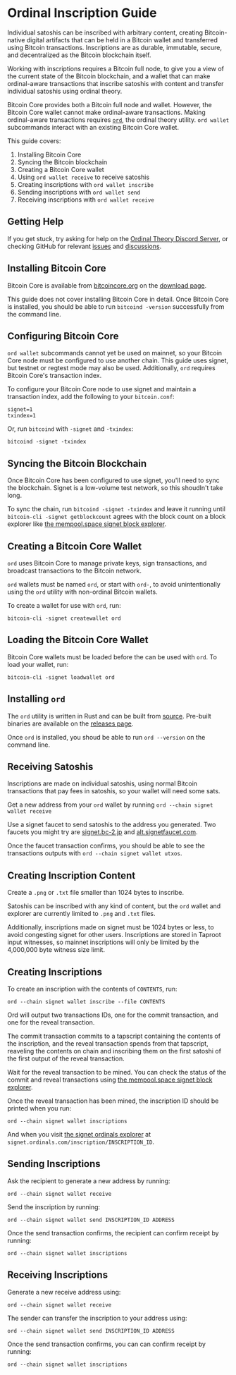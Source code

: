 Ordinal Inscription Guide
=========================

Individual satoshis can be inscribed with arbitrary content, creating
Bitcoin-native digital artifacts that can be held in a Bitcoin wallet and
transferred using Bitcoin transactions. Inscriptions are as durable, immutable,
secure, and decentralized as the Bitcoin blockchain itself.

Working with inscriptions requires a Bitcoin full node, to give you a view of
the current state of the Bitcoin blockchain, and a wallet that can make
ordinal-aware transactions that inscribe satoshis with content and transfer
individual satoshis using ordinal theory.

Bitcoin Core provides both a Bitcoin full node and wallet. However, the Bitcoin
Core wallet cannot make ordinal-aware transactions. Making ordinal-aware
transactions requires [`ord`](https://github.com/casey/ord), the ordinal theory
utility. `ord wallet` subcommands interact with an existing Bitcoin Core
wallet.

This guide covers:

1. Installing Bitcoin Core
2. Syncing the Bitcoin blockchain
3. Creating a Bitcoin Core wallet
4. Using `ord wallet receive` to receive satoshis
5. Creating inscriptions with `ord wallet inscribe`
6. Sending inscriptions with `ord wallet send`
7. Receiving inscriptions with `ord wallet receive`

Getting Help
------------

If you get stuck, try asking for help on the [Ordinal Theory Discord
Server](https://discord.com/invite/87cjuz4FYg), or checking GitHub for relevant
[issues](https://github.com/casey/ord/issues) and
[discussions](https://github.com/casey/ord/discussions).

Installing Bitcoin Core
-----------------------

Bitcoin Core is available from [bitcoincore.org](https://bitcoincore.org/) on
the [download page](https://bitcoincore.org/en/download/).

This guide does not cover installing Bitcoin Core in detail. Once Bitcoin Core
is installed, you should be able to run `bitcoind -version` successfully from
the command line.

Configuring Bitcoin Core
------------------------

`ord wallet` subcommands cannot yet be used on mainnet, so your Bitcoin Core
node must be configured to use another chain. This guide uses signet, but
testnet or regtest mode may also be used. Additionally, `ord` requires Bitcoin
Core's transaction index.

To configure your Bitcoin Core node to use signet and maintain a transaction
index, add the following to your `bitcoin.conf`:

```
signet=1
txindex=1
```

Or, run `bitcoind` with `-signet` and `-txindex`:

```
bitcoind -signet -txindex
```

Syncing the Bitcoin Blockchain
------------------------------

Once Bitcoin Core has been configured to use signet, you'll need to sync the
blockchain. Signet is a low-volume test network, so this shoudln't take long.

To sync the chain, run `bitcoind -signet -txindex` and leave it running until
`bitcoin-cli -signet getblockcount` agrees with the block count on a block
explorer like [the mempool.space signet block
explorer](https://mempool.space/signet).

Creating a Bitcoin Core Wallet
------------------------------

`ord` uses Bitcoin Core to manage private keys, sign transactions, and
broadcast transactions to the Bitcoin network.

`ord` wallets must be named `ord`, or start with `ord-`, to avoid
unintentionally using the `ord` utility with non-ordinal Bitcoin wallets.

To create a wallet for use with `ord`, run:

```
bitcoin-cli -signet createwallet ord
```

Loading the Bitcoin Core Wallet
-------------------------------

Bitcoin Core wallets must be loaded before the can be used with `ord`. To load
your wallet, run:

```
bitcoin-cli -signet loadwallet ord
```

Installing `ord`
----------------

The `ord` utility is written in Rust and can be built from
[source](https://github.com/casey/ord). Pre-built binaries are available on the
[releases page](https://github.com/casey/ord/releases).

Once `ord` is installed, you shoud be able to run `ord --version` on the
command line.

Receiving Satoshis
------------------

Inscriptions are made on individual satoshis, using normal Bitcoin transactions
that pay fees in satoshis, so your wallet will need some sats.


Get a new address from your `ord` wallet by running `ord --chain signet wallet
receive`

Use a signet faucet to send satoshis to the address you generated. Two faucets
you might try are [signet.bc-2.jp](https://signet.bc-2.jp/) and
[alt.signetfaucet.com](https://alt.signetfaucet.com/).

Once the faucet transaction confirms, you should be able to see the
transactions outputs with `ord --chain signet wallet utxos`.

Creating Inscription Content
----------------------------

Create a `.png` or `.txt` file smaller than 1024 bytes to inscribe.

Satoshis can be inscribed with any kind of content, but the `ord` wallet and
explorer are currently limited to `.png` and `.txt` files.

Additionally, inscriptions made on signet must be 1024 bytes or less, to avoid
congesting signet for other users. Inscriptions are stored in Taproot input
witnesses, so mainnet inscriptions will only be limited by the 4,000,000 byte
witness size limit.

Creating Inscriptions
---------------------

To create an inscription with the contents of `CONTENTS`, run:

```
ord --chain signet wallet inscribe --file CONTENTS
```

Ord will output two transactions IDs, one for the commit transaction, and one
for the reveal transaction.

The commit transaction commits to a tapscript containing the contents of the
inscription, and the reveal transaction spends from that tapscript, reaveling
the contents on chain and inscribing them on the first satoshi of the first
output of the reveal transaction.

Wait for the reveal transaction to be mined. You can check the status of the
commit and reveal transactions using  [the mempool.space signet block
explorer](https://mempool.space/signet).

Once the reveal transaction has been mined, the inscription ID should be
printed when you run:

```
ord --chain signet wallet inscriptions
```

And when you visit [the signet ordinals explorer](https://signet.ordinals.com/)
at `signet.ordinals.com/inscription/INSCRIPTION_ID`.


Sending Inscriptions
--------------------

Ask the recipient to generate a new address by running:

```
ord --chain signet wallet receive
```

Send the inscription by running:

```
ord --chain signet wallet send INSCRIPTION_ID ADDRESS
```

Once the send transaction confirms, the recipient can confirm receipt by
running:

```
ord --chain signet wallet inscriptions
```

Receiving Inscriptions
----------------------

Generate a new receive address using:

```
ord --chain signet wallet receive
```

The sender can transfer the inscription to your address using:

```
ord --chain signet wallet send INSCRIPTION_ID ADDRESS
```

Once the send transaction confirms, you can can confirm receipt by running:

```
ord --chain signet wallet inscriptions
```
